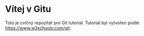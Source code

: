 ﻿# Vítej v Gitu

Toto je cvičný repozitář pro Git tutorial.
Tutorial byl vytvořen podle https://www.w3schools.com/git.

